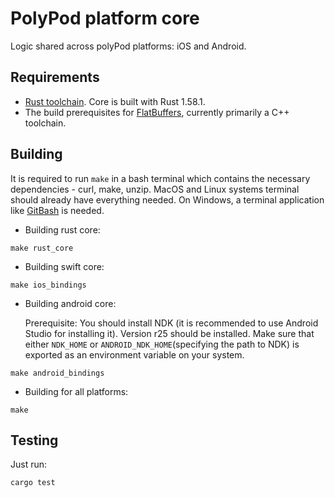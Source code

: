# PolyPod platform core

Logic shared across polyPod platforms: iOS and Android.

## Requirements

-   [Rust toolchain](https://www.rust-lang.org/tools/install). Core is built with Rust 1.58.1.
-   The build prerequisites for [FlatBuffers](https://github.com/google/flatbuffers), currently primarily a C++ toolchain.

## Building

It is required to run `make` in a bash terminal which contains the necessary
dependencies - curl, make, unzip. MacOS and Linux systems terminal should
already have everything needed. On Windows, a terminal application like
[GitBash](https://gitforwindows.org) is needed.

- Building rust core:
```
make rust_core
```

- Building swift core:
```
make ios_bindings
```

- Building android core:

    Prerequisite: You should install NDK (it is recommended to use Android Studio for installing it). Version r25 should be installed. Make sure that either `NDK_HOME` or `ANDROID_NDK_HOME`(specifying the path to NDK) is exported as an environment variable on your system.

```shell
make android_bindings
```

- Building for all platforms:

```shell
make
```

## Testing

Just run:

    cargo test
